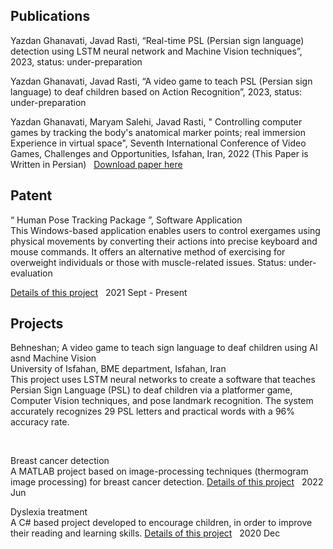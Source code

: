 ## Publications
Yazdan Ghanavati, Javad Rasti, “Real-time PSL (Persian sign language) detection using LSTM neural network and Machine Vision techniques”, 2023, status: under-preparation
&nbsp;
&nbsp;

Yazdan Ghanavati, Javad Rasti, “A video game to teach PSL (Persian sign language) to deaf children based on Action Recognition”, 2023, status: under-preparation
&nbsp;
&nbsp;

Yazdan Ghanavati, Maryam Salehi, Javad Rasti, " Controlling computer games by tracking the body's anatomical marker points; real immersion Experience in virtual space", Seventh International Conference of Video Games, Challenges and Opportunities, Isfahan, Iran, 2022 (This Paper is Written in Persian)
&nbsp;
[Download paper here](https://civilica.com/doc/1445614)
&nbsp;

## Patent
“ Human Pose Tracking Package ”, Software Application		 			        
This Windows-based application enables users to control exergames using physical movements by converting their actions into precise keyboard and mouse commands. It offers an alternative method of exercising for overweight individuals or those with muscle-related issues. Status: under-evaluation

[Details of this project](https://github.com/Yazdan-Ghanavati/Human-Pose-Tracking-Package)
&nbsp;
2021 Sept - Present
&nbsp;



## Projects
Behneshan; A video game to teach sign language to deaf children using AI asnd Machine Vision       	         
University of Isfahan, BME department, Isfahan, Iran				          
This project uses LSTM neural networks to create a software that teaches Persian Sign Language (PSL) to deaf children via a platformer game, Computer Vision techniques, and pose landmark recognition. The system accurately recognizes 29 PSL letters and practical words with a 96% accuracy rate.

&nbsp;
&nbsp;

Breast cancer detection			   							           
A MATLAB project based on image-processing techniques (thermogram image processing) for breast cancer detection. 
[Details of this project](https://github.com/Yazdan-Ghanavati/Breast-Cancer-Detection)
&nbsp;
2022 Jun
&nbsp;

Dyslexia treatment 											          
A C# based project developed to encourage children, in order to improve their reading and learning skills. 
[Details of this project](https://github.com/Yazdan-Ghanavati/Dyslexia-)
&nbsp;
2020 Dec









